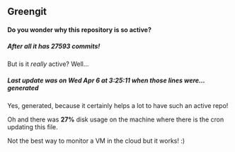 ## Greengit

#### Do you wonder why this repository is so active?

##### After all it has 27593 commits!

But is it *really* active? Well...

##### Last update was on Wed Apr 6 at 3:25:11 when those lines were... generated

Yes, generated, because it certainly helps a lot to have such an active repo!

Oh and there was **27%** disk usage on the machine
where there is the cron updating this file.

Not the best way to monitor a VM in the cloud but it works! :)
